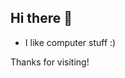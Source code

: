 ## Hi there 👋
- I like computer stuff :)

Thanks for visiting!
<!--
**fistoook/fistoook** is a ✨ _special_ ✨ repository because its `README.md` (this file) appears on your GitHub profile.

Here are some ideas to get you started:

- 🌱 Learning how to code
- ⚡ Cs student at the Open uni of Israel
-->
